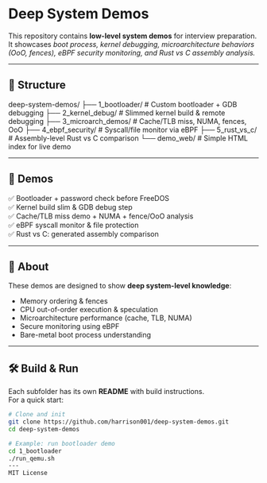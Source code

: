 # Deep System Demos

This repository contains **low-level system demos** for interview preparation.  
It showcases *boot process, kernel debugging, microarchitecture behaviors (OoO, fences), eBPF security monitoring, and Rust vs C assembly analysis.*

---

## 📂 Structure
deep-system-demos/
├── 1_bootloader/        # Custom bootloader + GDB debugging
├── 2_kernel_debug/      # Slimmed kernel build & remote debugging
├── 3_microarch_demos/   # Cache/TLB miss, NUMA, fences, OoO
├── 4_ebpf_security/     # Syscall/file monitor via eBPF
├── 5_rust_vs_c/         # Assembly-level Rust vs C comparison
└── demo_web/            # Simple HTML index for live demo

---

## 🚀 Demos

✅ Bootloader + password check before FreeDOS  
✅ Kernel build slim & GDB debug step  
✅ Cache/TLB miss demo + NUMA + fence/OoO analysis  
✅ eBPF syscall monitor & file protection  
✅ Rust vs C: generated assembly comparison  

---

## 📖 About

These demos are designed to show **deep system-level knowledge**:  

- Memory ordering & fences  
- CPU out-of-order execution & speculation  
- Microarchitecture performance (cache, TLB, NUMA)  
- Secure monitoring using eBPF  
- Bare-metal boot process understanding  

---

## 🛠 Build & Run

Each subfolder has its own **README** with build instructions.  
For a quick start:

```bash
# Clone and init
git clone https://github.com/harrison001/deep-system-demos.git
cd deep-system-demos

# Example: run bootloader demo
cd 1_bootloader
./run_qemu.sh
---
MIT License
